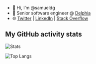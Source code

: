 - 👋 Hi, I’m @samueldg
- 🏢 Senior software engineer @ [Delphia](https://delphia.com)
- 🌐 [Twitter](https://twitter.com/samuel_dg) | [LinkedIn](https://www.linkedin.com/in/samueldiongirardeau/) | [Stack Overflow](https://stackoverflow.com/users/2773979/samuel-dion-girardeau)

##  My GitHub activity stats

![Stats](https://github-readme-stats.vercel.app/api?username=samueldg&hide=stars&count_private=true&show_icons=true&theme=cobalt2)

![Top Langs](https://github-readme-stats.vercel.app/api/top-langs/?username=samueldg&theme=cobalt2&layout=compact)

<!---
samueldg/samueldg is a ✨ special ✨ repository because its `README.md` (this file) appears on your GitHub profile.
--->
